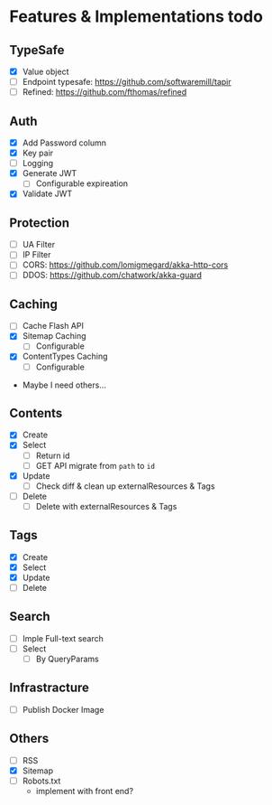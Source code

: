# Features & Implementations todo

## TypeSafe

- [x] Value object
- [ ] Endpoint typesafe: https://github.com/softwaremill/tapir
- [ ] Refined: https://github.com/fthomas/refined

## Auth

- [x] Add Password column
- [x] Key pair
- [ ] Logging
- [x] Generate JWT
    - [ ] Configurable expireation
- [x] Validate JWT

## Protection

- [ ] UA Filter
- [ ] IP Filter
- [ ] CORS: https://github.com/lomigmegard/akka-http-cors
- [ ] DDOS: https://github.com/chatwork/akka-guard

## Caching

- [ ] Cache Flash API
- [x] Sitemap Caching
    - [ ] Configurable
- [x] ContentTypes Caching
    - [ ] Configurable
- Maybe I need others...

## Contents

- [x] Create
- [x] Select
    - [ ] Return id
    - [ ] GET API migrate from `path` to `id`
- [x] Update
    - [ ] Check diff & clean up externalResources & Tags
- [ ] Delete
    - [ ] Delete with externalResources & Tags

## Tags

- [x] Create
- [x] Select
- [x] Update
- [ ] Delete

## Search

- [ ] Imple Full-text search
- [ ] Select
    - [ ] By QueryParams

## Infrastracture

- [ ] Publish Docker Image

## Others

- [ ] RSS
- [x] Sitemap
- [ ] Robots.txt
    - implement with front end?
